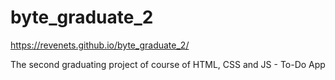 # byte_graduate_2
https://revenets.github.io/byte_graduate_2/

The second graduating project of course of HTML, CSS and JS - To-Do App 
